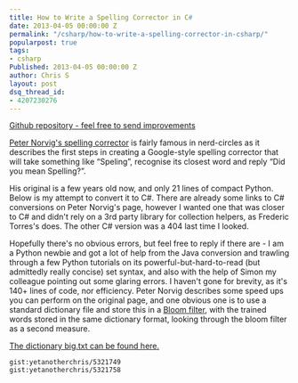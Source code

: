 ```yaml
---
title: How to Write a Spelling Corrector in C#
date: 2013-04-05 00:00:00 Z
permalink: "/csharp/how-to-write-a-spelling-corrector-in-csharp/"
popularpost: true
tags:
- csharp
Published: 2013-04-05 00:00:00 Z
author: Chris S
layout: post
dsq_thread_id:
- 4207230276
---
```


[Github repository - feel free to send improvements](https://github.com/yetanotherchris/SpellingCorrector/)

<a href="http://norvig.com/spell-correct.html" target="_blank">Peter Norvig's spelling corrector</a> is fairly famous in nerd-circles as it describes the first steps in creating a Google-style spelling corrector that will take something like &#8220;Speling&#8221;, recognise its closest word and reply &#8220;Did you mean Spelling?&#8221;.

His original is a few years old now, and only 21 lines of compact Python. Below is my attempt to convert it to C#. There are already some links to C# conversions on Peter Norvig's page, however I wanted one that was closer to C# and didn't rely on a 3rd party library for collection helpers, as Frederic Torres's does. The other C# version was a 404 last time I looked.

<!--more-->

Hopefully there's no obvious errors, but feel free to reply if there are - I am a Python newbie and got a lot of help from the Java conversion and trawling through a few Python tutorials on its powerful-but-hard-to-read (but admittedly really concise) set syntax, and also with the help of Simon my colleague pointing out some glaring errors. I haven't gone for brevity, as it's 140+ lines of code, nor efficiency. Peter Norvig describes some speed ups you can perform on the original page, and one obvious one is to use a standard dictionary file and store this in a <a href="https://www.google.co.uk/search?q=bloom+filter+c%23" target="_blank">Bloom filter</a>, with the trained words stored in the same dictionary format, looking through the bloom filter as a second measure.

<a href="http://norvig.com/big.txt" target="_blank">The dictionary big.txt can be found here.</a>

`gist:yetanotherchris/5321749`  
`gist:yetanotherchris/5321758`